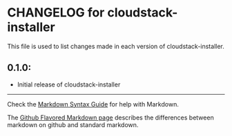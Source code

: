 # CHANGELOG for cloudstack-installer

This file is used to list changes made in each version of cloudstack-installer.

## 0.1.0:

* Initial release of cloudstack-installer

- - -
Check the [Markdown Syntax Guide](http://daringfireball.net/projects/markdown/syntax) for help with Markdown.

The [Github Flavored Markdown page](http://github.github.com/github-flavored-markdown/) describes the differences between markdown on github and standard markdown.
